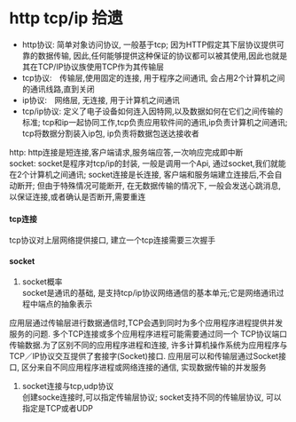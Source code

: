 # http tcp/ip 拾遗

- http协议: 简单对象访问协议, 一般基于tcp; 因为HTTP假定其下层协议提供可靠的数据传输, 因此,任何能够提供这种保证的协议都可以被其使用,因此也就是其在TCP/IP协议族使用TCP作为其传输层
- tcp协议:　传输层,使用固定的连接, 用于程序之间通讯, 会占用2个计算机之间的通讯线路,直到关闭
- ip协议:　网络层, 无连接, 用于计算机之间通讯
- tcp/ip协议: 定义了电子设备如何连入因特网,以及数据如何在它们之间传输的标准; tcp和ip一起协同工作,tcp负责应用软件间的通讯,ip负责计算机之间通讯; tcp将数据分割装入ip包, ip负责将数据包送达接收者

http: http连接是短连接,客户端请求,服务端应答,一次响应完成即中断    
socket: socket是程序对tcp/ip的封装, 一般是调用一个Api, 通过socket,我们就能在2个计算机之间通讯; socket连接是长连接, 客户端和服务端建立连接后,不会自动断开; 但由于特殊情况可能断开, 在无数据传输的情况下, 一般会发送心跳消息,以保证连接,或者确认是否断开,需要重连

#### tcp连接   
  tcp协议对上层网络提供接口, 建立一个tcp连接需要三次握手   

#### socket
1. socket概率   
  socket是通讯的基础, 是支持tcp/ip协议网络通信的基本单元;它是网络通讯过程中端点的抽象表示   

  应用层通过传输层进行数据通信时,TCP会遇到同时为多个应用程序进程提供并发服务的问题. 多个TCP连接或多个应用程序进程可能需要通过同一个 TCP协议端口传输数据.为了区别不同的应用程序进程和连接, 许多计算机操作系统为应用程序与TCP／IP协议交互提供了套接字(Socket)接口. 应用层可以和传输层通过Socket接口, 区分来自不同应用程序进程或网络连接的通信, 实现数据传输的并发服务

1. socket连接与tcp,udp协议   
    创建socke连接时,可以指定传输层协议; socket支持不同的传输层协议, 可以指定是TCP或者UDP
